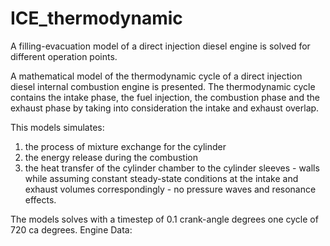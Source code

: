 # ICE_thermodynamic
A filling-evacuation model of a direct injection diesel engine is solved for different operation points. 

A mathematical model of the thermodynamic cycle of a direct injection diesel internal combustion engine is presented.
The thermodynamic cycle contains the intake phase, the fuel injection, the combustion phase and the exhaust phase 
by taking into consideration the intake and exhaust overlap. 

This models simulates: 
  1. the process of mixture exchange for the cylinder
  2. the energy release during the combustion 
  3. the heat transfer of the cylinder chamber to the cylinder sleeves - walls
while assuming constant steady-state conditions at the intake and exhaust volumes correspondingly - no pressure waves and resonance effects.

The models solves with a timestep of 0.1 crank-angle degrees one cycle of 720 ca degrees. 
Engine Data:

